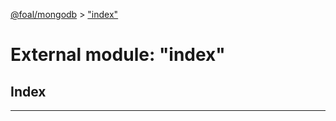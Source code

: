 [@foal/mongodb](../README.md) > ["index"](../modules/_index_.md)

# External module: "index"

## Index

---

